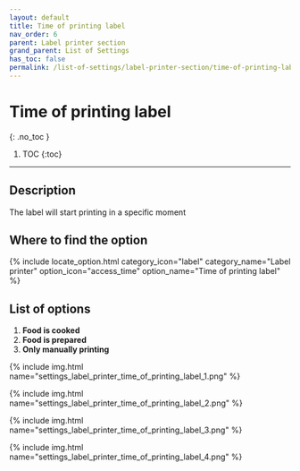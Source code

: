 ```yaml
---
layout: default
title: Time of printing label
nav_order: 6
parent: Label printer section
grand_parent: List of Settings
has_toc: false
permalink: /list-of-settings/label-printer-section/time-of-printing-label
---
```


# Time of printing label
{: .no_toc }

1. TOC
{:toc}

---

## Description
The label will start printing in a specific moment

## Where to find the option
{% include locate_option.html category_icon="label" category_name="Label printer" option_icon="access_time" option_name="Time of printing label" %}

## List of options
1. **Food is cooked**
1. **Food is prepared**
1. **Only manually printing**

{% include img.html name="settings_label_printer_time_of_printing_label_1.png" %}

{% include img.html name="settings_label_printer_time_of_printing_label_2.png" %}

{% include img.html name="settings_label_printer_time_of_printing_label_3.png" %}

{% include img.html name="settings_label_printer_time_of_printing_label_4.png" %}
